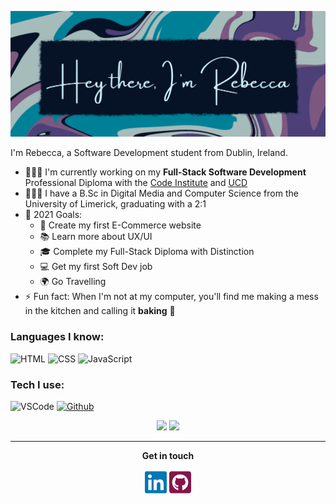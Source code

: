 <p align="center">
<img src="assets/logo.png" alt="Hey there! I'm Rebecca">
</p>

I'm Rebecca, a Software Development student from Dublin, Ireland.

- 👩🏻‍🏫  I'm currently working on my **Full-Stack Software Development** Professional Diploma with the [Code Institute](https://codeinstitute.net/ "Code Institute Homepage") and [UCD](https://www.ucd.ie/professionalacademy/ "UCD Professional Academy Homepage")
- 👩🏻‍🎓 I have a B.Sc in Digital Media and Computer Science from the University of Limerick, graduating with a 2:1
- 🥅 2021 Goals:
    - 🛒 Create my first E-Commerce website
    - 📚 Learn more about UX/UI
    - 🎓 Complete my Full-Stack Diploma with Distinction
    - 💻 Get my first Soft Dev job
    - 🌍 Go Travelling
- ⚡ Fun fact: When I'm not at my computer, you'll find me making a mess in the kitchen and calling it **baking** 🧁

### Languages I know:
![HTML](https://img.shields.io/static/v1?label=HTML&labelColor=6F7071&message=5&style=for-the-badge&color=E34F26&logo=html5)
![CSS](https://img.shields.io/static/v1?label=CSS&labelColor=6F7071&message=3&style=for-the-badge&color=1572B6&logo=css3)
![JavaScript](https://img.shields.io/static/v1?label=JavaScript&labelColor=6F7071&message=ES11&style=for-the-badge&color=F7DF1E&logo=javascript)

### Tech I use: 
![VSCode](https://img.shields.io/static/v1?label=VSCode&labelColor=6F7071&message=1.53-insider&style=for-the-badge&color=24bfa5&logo=visual-studio)
[![Github](https://img.shields.io/static/v1?label=GitHub&labelColor=6F7071&message=rebeccatraceyt&style=for-the-badge&color=73427A&logo=github)](https://github.com/rebeccatraceyt)

<p align="center">
    <img src="https://github-readme-stats.rebeccatraceyt.vercel.app//api?username=rebeccatraceyt&layout=compact&include_all_commits=true&show_icons=true&hide_title=true&hide=stars,issues&hide_rank=true&theme=blueberry"/>
    <img src="https://github-readme-stats.rebeccatraceyt.vercel.app/api/top-langs/?username=rebeccatraceyt&hide_title=true&layout=compact&theme=blueberry" />
</p>


<hr>
<p align="center">
    <strong>Get in touch</strong>
    <p align="center">
        <a href="https://www.linkedin.com/in/rebeccatraceytimoney/" alt="Linkedin" target="_blank"><img src="assets/linkedin.png" width="35px" height="40px"></a>
        <!-- <a href="https://www.linkedin.com/in/rebeccatraceytimoney/" alt="Linkedin" target="_blank"><img src="assets/portfolio.png" width="40px" height="40px"></a> -->
        <a href="https://github.com/rebeccatraceyt" alt="GitHub" target="_blank"><img src="assets/github.png" width="35px" height="40px"></a>  
    </p>
</p>
